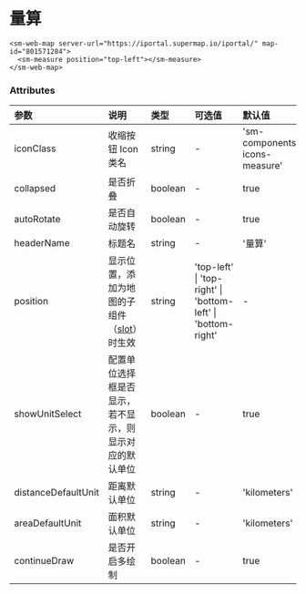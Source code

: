 # 量算

<sm-iframe src="https://iclient.supermap.io/examples/component/components_measure_vue.html"></sm-iframe>

```vue
<sm-web-map server-url="https://iportal.supermap.io/iportal/" map-id="801571284">
  <sm-measure position="top-left"></sm-measure>
</sm-web-map>
```

### Attributes

| 参数                | 说明                                                                            | 类型    | 可选值                                                       | 默认值                        |
| :------------------ | :------------------------------------------------------------------------------ | :------ | :----------------------------------------------------------- | :---------------------------- |
| iconClass           | 收缩按钮 Icon 类名                                                              | string  | -                                                            | 'sm-components-icons-measure' |
| collapsed           | 是否折叠                                                                        | boolean | -                                                            | true                          |
| autoRotate          | 是否自动旋转                                                                    | boolean | -                                                            | true                          |
| headerName          | 标题名                                                                          | string  | -                                                            | '量算'                        |
| position            | 显示位置，添加为地图的子组件（[slot](https://cn.vuejs.org/v2/api/#slot)）时生效 | string  | 'top-left' \| 'top-right' \| 'bottom-left' \| 'bottom-right' | -                             |
| showUnitSelect      | 配置单位选择框是否显示，若不显示，则显示对应的默认单位                          | boolean | -                                                            | true                          |
| distanceDefaultUnit | 距离默认单位                                                                    | string  | -                                                            | 'kilometers'                  |
| areaDefaultUnit     | 面积默认单位                                                                    | string  | -                                                            | 'kilometers'                  |
| continueDraw        | 是否开启多绘制                                                                  | boolean | -                                                            | true                          |
